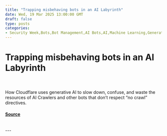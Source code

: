 ```yaml
---
title: "Trapping misbehaving bots in an AI Labyrinth"
date: Wed, 19 Mar 2025 13:00:00 GMT
draft: false
type: posts
categories: 
- Security Week,Bots,Bot Management,AI Bots,AI,Machine Learning,Generative AI
---
```

# Trapping misbehaving bots in an AI Labyrinth

<br/>

<br/>
How Cloudflare uses generative AI to slow down, confuse, and waste the resources of AI Crawlers and other bots that don’t respect “no crawl” directives.

#### [Source](https://blog.cloudflare.com/ai-labyrinth/)

<br/>
---
